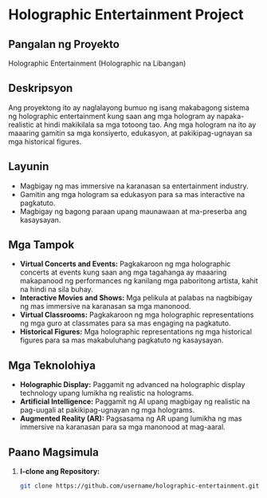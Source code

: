 # Holographic Entertainment Project

## Pangalan ng Proyekto
Holographic Entertainment (Holographic na Libangan)

## Deskripsyon
Ang proyektong ito ay naglalayong bumuo ng isang makabagong sistema ng holographic entertainment kung saan ang mga hologram ay napaka-realistic at hindi makikilala sa mga totoong tao. Ang mga hologram na ito ay maaaring gamitin sa mga konsiyerto, edukasyon, at pakikipag-ugnayan sa mga historical figures.

## Layunin
- Magbigay ng mas immersive na karanasan sa entertainment industry.
- Gamitin ang mga hologram sa edukasyon para sa mas interactive na pagkatuto.
- Magbigay ng bagong paraan upang maunawaan at ma-preserba ang kasaysayan.

## Mga Tampok
- **Virtual Concerts and Events:** Pagkakaroon ng mga holographic concerts at events kung saan ang mga tagahanga ay maaaring makapanood ng performances ng kanilang mga paboritong artista, kahit na hindi na sila buhay.
- **Interactive Movies and Shows:** Mga pelikula at palabas na nagbibigay ng mas immersive na karanasan sa mga manonood.
- **Virtual Classrooms:** Pagkakaroon ng mga holographic representations ng mga guro at classmates para sa mas engaging na pagkatuto.
- **Historical Figures:** Mga holographic representations ng mga historical figures para sa mas makabuluhang pagkatuto ng kasaysayan.

## Mga Teknolohiya
- **Holographic Display:** Paggamit ng advanced na holographic display technology upang lumikha ng realistic na holograms.
- **Artificial Intelligence:** Paggamit ng AI upang magbigay ng realistic na pag-uugali at pakikipag-ugnayan ng mga holograms.
- **Augmented Reality (AR):** Pagsasama ng AR upang lumikha ng mas immersive na karanasan para sa mga manonood at mag-aaral.

## Paano Magsimula
1. **I-clone ang Repository:**
   ```bash
   git clone https://github.com/username/holographic-entertainment.git
